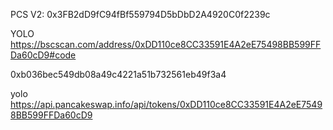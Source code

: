 PCS V2: 0x3FB2dD9fC94fBf559794D5bDbD2A4920C0f2239c

YOLO https://bscscan.com/address/0xDD110ce8CC33591E4A2eE75498BB599FFDa60cD9#code


0xb036bec549db08a49c4221a51b732561eb49f3a4


yolo https://api.pancakeswap.info/api/tokens/0xDD110ce8CC33591E4A2eE75498BB599FFDa60cD9